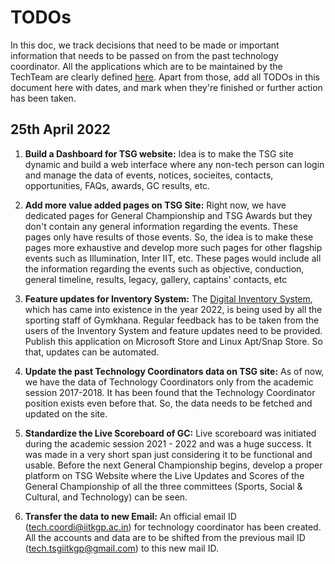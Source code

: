 # TODOs

In this doc, we track decisions that need to be made or important information that needs to be passed on from the past technology coordinator. All the applications which are to be maintained by the TechTeam are clearly defined [here](APPs.md). Apart from those, add all TODOs in this document here with dates, and mark when they're finished or further action has been taken.

## 25th April 2022

1. **Build a Dashboard for TSG website:** Idea is to make the TSG site dynamic and build a web interface where any non-tech person can login and manage the data of events, notices, socieites, contacts, opportunities, FAQs, awards, GC results, etc.

2. **Add more value added pages on TSG Site:** Right now, we have dedicated pages for General Championship and TSG Awards but they don't contain any general information regarding the events. These pages only have results of those events. So, the idea is to make these pages more exhaustive and develop more such pages for other flagship events such as Illumination, Inter IIT, etc. These pages would include all the information regarding the events such as objective, conduction, general timeline, results, legacy, gallery, captains' contacts, etc

3. **Feature updates for Inventory System:** The [Digital Inventory System](https://github.com/tsg-iitkgp/tsg-inventory-system/blob/main/README.md), which has came into existence in the year 2022, is being used by all the sporting staff of Gymkhana. Regular feedback has to be taken from the users of the Inventory System and feature updates need to be provided. Publish this application on Microsoft Store and Linux Apt/Snap Store. So that, updates can be automated.

4. **Update the past Technology Coordinators data on TSG site:** As of now, we have the data of Technology Coordinators only from the academic session 2017-2018. It has been found that the Technology Coordinator position exists even before that. So, the data needs to be fetched and updated on the site.

5. **Standardize the Live Scoreboard of GC:** Live scoreboard was initiated during the academic session 2021 - 2022 and was a huge success. It was made in a very short span just considering it to be functional and usable. Before the next General Championship begins, develop a proper platform on TSG Website where the Live Updates and Scores of the General Championship of all the three committees (Sports, Social & Cultural, and Technology) can be seen.

6. **Transfer the data to new Email:** An official email ID (tech.coordi@iitkgp.ac.in) for technology coordinator has been created. All the accounts and data are to be shifted from the previous mail ID (tech.tsgiitkgp@gmail.com) to this new mail ID.
